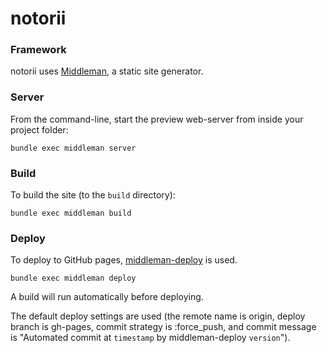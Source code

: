 # notorii

### Framework

notorii uses [Middleman](http://middlemanapp.com/), a static site generator.

### Server

From the command-line, start the preview web-server from inside your project folder:

`bundle exec middleman server`

### Build

To build the site (to the `build` directory):

`bundle exec middleman build`

### Deploy

To deploy to GitHub pages, [middleman-deploy](https://github.com/karlfreeman/middleman-deploy) is used.

`bundle exec middleman deploy`

A build will run automatically before deploying.

The default deploy settings are used (the remote name is origin, deploy branch is gh-pages, commit strategy is :force_push, and commit message is "Automated commit at `timestamp` by middleman-deploy `version`").

